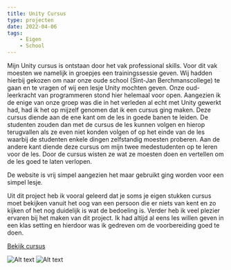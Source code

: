 ```yaml
---
title: Unity Cursus
type: projecten
date: 2022-04-06
tags: 
    - Eigen
    - School
---
```


Mijn Unity cursus is ontstaan door het vak professional skills. Voor dit vak moesten we namelijk in groepjes een trainingssessie geven. Wij hadden hierbij gekozen om naar onze oude school (Sint-Jan Berchmanscollege) te gaan en te vragen of wij een lesje Unity mochten geven. Onze oud-leerkracht van programmeren stond hier helemaal voor open. Aangezien ik de enige van onze groep was die in het verleden al echt met Unity gewerkt had, had ik het op mijzelf genomen dat ik een cursus ging maken. Deze cursus diende aan de ene kant om de les in goede banen te leiden. De studenten zouden dan met de cursus de les kunnen volgen en hierop terugvallen als ze even niet konden volgen of op het einde van de les waarbij de studenten enkele dingen zelfstandig moesten proberen. Aan de andere kant diende deze cursus om mijn twee medestudenten op te leren voor de les. Door de cursus wisten ze wat ze moesten doen en vertellen om de les goed te laten verlopen.

De website is vrij simpel aangezien het maar gebruikt ging worden voor een simpel lesje.

Uit dit project heb ik vooral geleerd dat je soms je eigen stukken cursus moet bekijken vanuit het oog van een persoon die er niets van kent en zo kijken of het nog duidelijk is wat de bedoeling is. Verder heb ik veel plezier ervaren bij het maken van dit project. Ik had altijd al eens les willen geven in een klas setting en hierdoor was ik gedreven om de voorbereiding goed te doen.

[Bekijk cursus](https://unity4sjb.sinners.be/)

![Alt text](/images/unity-cursus-1.png)
![Alt text](/images/unity-cursus-2.png)